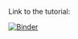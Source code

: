 Link to the tutorial:

[![Binder](https://mybinder.org/badge_logo.svg)](https://mybinder.org/v2/gh/jpvergnes/formation_cc/master-english?urlpath=voila%2Frender%2Ftuto_hydro.ipynb)
